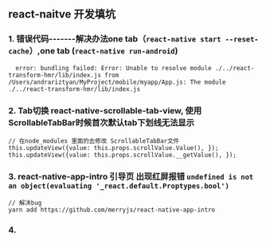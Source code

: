 ## react-naitve 开发填坑

### 1. 错误代码-------解决办法one tab（`react-native start --reset-cache`）,one tab (`react-native run-android`)
```
  error: bundling failed: Error: Unable to resolve module ./../react-transform-hmr/lib/index.js from /Users/andrariztyan/MyProject/mobile/myapp/App.js: The module ./../react-transform-hmr/lib/index.js

```


### 2. Tab切换 react-native-scrollable-tab-view, 使用ScrollableTabBar时候首次默认tab下划线无法显示

```
// 在node_modules 里面的去修改 ScrollableTabBar文件
this.updateView({value: this.props.scrollValue.Value(), });
this.updateView({value: this.props.scrollValue.__getValue(), });

```

### 3. react-native-app-intro 引导页 出现红屏报错 `undefined is not an object(evaluating '_react.default.Proptypes.bool')`

```
// 解决bug 
yarn add https://github.com/merryjs/react-native-app-intro

```

### 4.

```


```